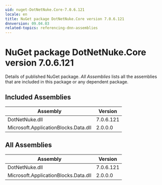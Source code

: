 ```yaml
---
uid: nuget-DotNetNuke.Core-7.0.6.121
locale: en
title: NuGet package DotNetNuke.Core version 7.0.6.121
dnnversion: 09.04.03
related-topics: referencing-dnn-assemblies
---
```


# NuGet package DotNetNuke.Core version 7.0.6.121
Details of published NuGet package.
*All Assemblies* lists all the assemblies that are included in this package or any dependent package.

## Included Assemblies

|Assembly|Version|
|---|---|
|DotNetNuke.dll|7.0.6.121|
|Microsoft.ApplicationBlocks.Data.dll|2.0.0.0|

## All Assemblies

|Assembly|Version|
|---|---|
|DotNetNuke.dll|7.0.6.121|
|Microsoft.ApplicationBlocks.Data.dll|2.0.0.0|

